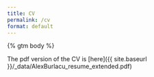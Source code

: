 ```yaml
---
title: CV
permalink: /cv
format: default
---
```


{% gtm body %}

The pdf version of the CV is [here]({{ site.baseurl }}/_data/AlexBurlacu_resume_extended.pdf)
